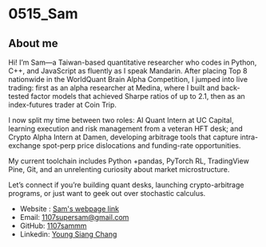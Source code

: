 # 0515_Sam 




## About me

Hi! I’m Sam—a Taiwan-based quantitative researcher who codes in Python, C++, and JavaScript as fluently as I speak Mandarin. After placing Top 8 nationwide in the WorldQuant Brain Alpha Competition, I jumped into live trading: first as an alpha researcher at Medina, where I built and back-tested factor models that achieved Sharpe ratios of up to 2.1, then as an index-futures trader at Coin Trip.

I now split my time between two roles: AI Quant Intern at UC Capital, learning execution and risk management from a veteran HFT desk; and Crypto Alpha Intern at Damen, developing arbitrage tools that capture intra-exchange spot-perp price dislocations and funding-rate opportunities.

My current toolchain includes Python +pandas, PyTorch RL, TradingView Pine, Git, and an unrelenting curiosity about market microstructure.

Let’s connect if you’re building quant desks, launching crypto-arbitrage programs, or just want to geek out over stochastic calculus.




- Website : [Sam's webpage link](https://samresume.wuaze.com)
- Email: [1107supersam@gmail.com](1107supersam@gmail.com)
- GitHub: [1107sammm](https://github.com/1107sammm)
- Linkedin: [Young Siang Chang](https://linkedin.com/in/young-siang-chang-aa7b81350/)
